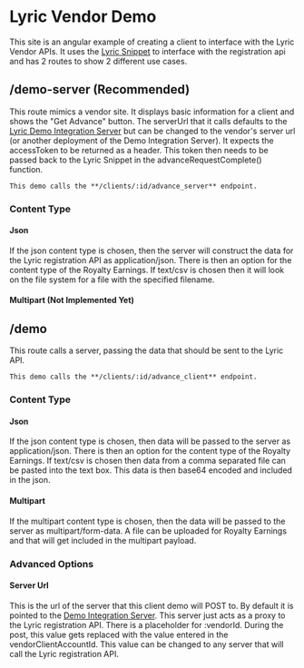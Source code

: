 # Lyric Vendor Demo

This site is an angular example of creating a client to interface with the Lyric Vendor APIs.  It uses the [Lyric Snippet](https://github.com/LyricFinancial/lyric-snippet) to interface with the registration api and has 2 routes to show 2 different use cases.

## /demo-server (Recommended)

This route mimics a vendor site.  It displays basic information for a client and shows the "Get Advance" button.  The serverUrl that it calls defaults to the [Lyric Demo Integration Server](https://github.com/LyricFinancial/demo-integration-server) but can be changed to the vendor's server url (or another deployment of the Demo Integration Server).  It expects the accessToken to be returned as a header.  This token then needs to be passed back to the Lyric Snippet in the advanceRequestComplete() function.

	This demo calls the **/clients/:id/advance_server** endpoint.

### Content Type

#### Json
If the json content type is chosen, then the server will construct the data for the Lyric registration API as application/json.  There is then an option for the content type of the Royalty Earnings.  If text/csv is chosen then it will look on the file system for a file with the specified filename.

#### Multipart (Not Implemented Yet)

## /demo

This route calls a server, passing the data that should be sent to the Lyric API.  
	
	This demo calls the **/clients/:id/advance_client** endpoint.

### Content Type

#### Json
If the json content type is chosen, then data will be passed to the server as application/json.  There is then an option for the content type of the Royalty Earnings.  If text/csv is chosen then data from a comma separated file can be pasted into the text box.  This data is then base64 encoded and included in the json.

#### Multipart
If the multipart content type is chosen, then the data will be passed to the server as multipart/form-data.  A file can be uploaded for Royalty Earnings and that will get included in the multipart payload.

### Advanced Options

#### Server Url
This is the url of the server that this client demo will POST to.  By default it is pointed to the [Demo Integration Server](https://github.com/LyricFinancial/demo-integration-server).  This server just acts as a proxy to the Lyric registration API.  There is a placeholder for :vendorId.  During the post, this value gets replaced with the value entered in the vendorClientAccountId.  This value can be changed to any server that will call the Lyric registration API.

